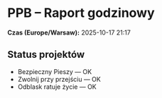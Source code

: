 # PPB – Raport godzinowy
**Czas (Europe/Warsaw):** 2025-10-17 21:17

## Status projektów
- Bezpieczny Pieszy — OK
- Zwolnij przy przejściu — OK
- Odblask ratuje życie — OK


